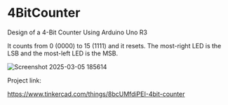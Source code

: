 # 4BitCounter
Design of a 4-Bit Counter Using Arduino Uno R3

It counts from 0 (0000) to 15 (1111) and it resets. The most-right LED is the LSB and the most-left LED is the MSB.

![Screenshot 2025-03-05 185614](https://github.com/user-attachments/assets/1ebed7e9-d6a6-43d3-8a87-bbcee6b4e3ff)

Project link:

https://www.tinkercad.com/things/8bcUMfdiPEI-4bit-counter
